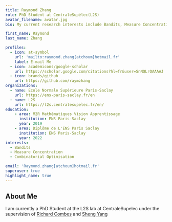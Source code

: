 ```yaml
---
title: Raymond Zhang
role: PhD Student at CentraleSupélec(L2S)
avatar_filename: avatar.jpg
bio: My current research interests include Bandits, Measure Concentration and Combinatorial Optimisation

first_name: Raymond
last_name: Zhang

profiles: 
  - icon: at-symbol
    url: 'mailto:raymond.zhang[atchoum]hotmail.fr'
    label: E-mail Me
  - icon: academicons/google-scholar
    url: https://scholar.google.com/citations?hl=fr&user=SnNQLrQAAAAJ
  - icon: brands/github
    url: https://github.com/raymzhang
organizations:
  - name: Ecole Normale Supérieure Paris-Saclay
    url: https://ens-paris-saclay.fr/en
  - name: L2S
    url: https://l2s.centralesupelec.fr/en/
education:
    - area: M2R Mathématiques Vision Apprentissage
      institution: ENS Paris-Saclay
      year: 2019
    - area: Diplôme de L'ENS Paris Saclay
      institution: ENS Paris-Saclay
      year: 2022
interests:
  - Bandits
  - Measure Concentration
  - Combinatorial Optimisation

email: 'Raymond.zhang[atchoum]hotmail.fr'
superuser: true
highlight_name: true
---
```


## About Me

I am currently a PhD Student at the L2S lab at CentraleSupelec under the supervision of [Richard Combes](http://rcombes.supelec.free.fr/) and [Sheng Yang](https://l2s.centralesupelec.fr/u/yang-sheng/)